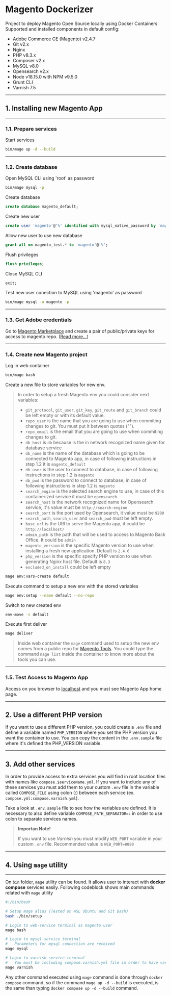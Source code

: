 # Magento Dockerizer

Project to deploy Magento Open Source locally using Docker Containers. Supported and installed components in default config:

- Adobe Commerce CE (Magento) v2.4.7
- Git v2.x
- Nginx
- PHP v8.3.x
- Composer v2.x
- MySQL v8.0
- Opensearch v2.x
- Node v18.15.0 with NPM v9.5.0
- Grunt CLI
- Varnish 7.5

---

## 1. Installing new Magento App

---

### 1.1. Prepare services

Start services

~~~bash
bin/mage up -d --build
~~~

---

### 1.2. Create database

Open MySQL CLI using 'root' as password

~~~bash
bin/mage mysql -p
~~~

Create database

~~~sql
create database magento_default;
~~~

Create new user

~~~sql
create user 'magento'@'%' identified with mysql_native_password by 'magento';
~~~

Allow new user to use new database

~~~sql
grant all on magento_test.* to 'magento'@'%';
~~~

Flush privileges

~~~sql
flush privileges;
~~~

Close MySQL CLI

~~~sql
exit;
~~~

Test new user conection to MySQL using 'magento' as password

~~~bash
bin/mage mysql -u magento -p
~~~

---

### 1.3. Get Adobe credentials

Go to [Magento Marketplace](https://marketplace.magento.com/) and create a pair of public/private keys for access to magento repo. ([Read more...](https://experienceleague.adobe.com/docs/commerce-operations/installation-guide/prerequisites/authentication-keys.html?lang=en))

---

### 1.4. Create new Magento project

Log in web container

~~~bash
bin/mage bash
~~~

Create a new file to store variables for new env.

> In order to setup a fresh Magento env you could consider next variables:
>
> - `git_protocol`, `git_user`, `git_key`, `git_route` and `git_branch` could be left empty or with its default value.
> - `repo_user` is the name that you are going to use when commiting changes to git. You must put it between quotes ("").
> - `repo_email` is the email that you are going to use when commiting changes to git.
> - `db_host` is `db` because is the in network recognized name given for database service
> - `db_name` is the name of the database which is going to be connected to Magento app, in case of following instructions in step 1.2 it is `magento_default`
> - `db_user` is the user to connect to database, in case of following instructions in step 1.2 is `magento`
> - `db_pwd` is the password to connect to database, in case of following instructions in step 1.2 is `magento`
> - `search_engine` is the selected search engine to use, in case of this containerized service it must be `opensearch`
> - `search_host` is the network recognized name for Opensearch service, it's value must be `http://search-engine`
> - `search_port` is the port used by Opensearch, it value must be `9200`
> - `search_auth`, `search_user` and `search_pwd` must be left empty.
> - `base_url` is the URl to serve the Magento app, it could be `http://localhost/`
> - `admin_path` is the path that will be used to access to Magento Back Office. It could be `admin`
> - `magento_version` is the specific Magento version to use when installing a fresh new application. Default is `2.4.6`
> - `php_version` is the specific specify PHP version to use when generating Nginx host file. Default is `8.3`
> - `excluded_on_install` could be left empty

~~~bash
mage env:vars-create default
~~~

Execute command to setup a new env with the stored variables

~~~bash
mage env:setup --name default --no-repo
~~~

Switch to new created env

~~~bash
env-move -s default
~~~

Execute first deliver

~~~bash
mage deliver
~~~

> Inside web container the `mage` command used to setup the new env comes from a public repo for [Magento Tools](https://github.com/nandorc/magento-tools). You could type the command `mage list` inside the container to know more about the tools you can use.

---

### 1.5. Test Access to Magento App

Access on you browser to [localhost](http://localhost) and you must see Magento App home page.

---

## 2. Use a different PHP version

If you want to use a different PHP version, you could create a `.env` file and define a variable named `PHP_VERSION` where you set the PHP version you want the container to use. You can copy the content in the `.env.sample` file where it's defined the PHP_VERSION variable.

---

## 3. Add other services

In order to provide access to extra services you will find in root location files with names like `compose.$serviceName.yml`. If you want to include any of these services you must add them to your custom `.env` file in the variable called `COMPOSE_FILE` using colon (:) between each service (ex. `compose.yml:compose.varnish.yml`).

Take a look at `.env.sample` file to see how the variables are defined. It is necessary to also define variable `COMPOSE_PATH_SEPARATOR=:` in order to use colon to separate services names.

> **Importan Note!**
>
> If you want to use *Varnish* you must modify `WEB_PORT` variable in your custom `.env` file. Recommended value is `WEB_PORT=8080`

---

## 4. Using `mage` utility

---

On `bin` folder, `mage` utility can be found. It allows user to interact with **docker compose** services easily. Following codeblock shows main commands related with `mage` utility

~~~bash
#!/bin/bash

# Setup mage alias (Tested on WSL Ubuntu and Git Bash)
bash ./bin/setup

# Login to web-service terminal as magento user
mage bash

# Login to mysql-service terminal
#   Parameters for mysql connection are received
mage mysql

# Login to varnish-service terminal
#   You must be including compose.varnish.yml file in order to have varnish service available
mage varnish
~~~

Any other command executed using `mage` command is done through `docker compose` command, so if the command `mage up -d --build` is executed, is the same than typing `docker compose up -d --build` command.
